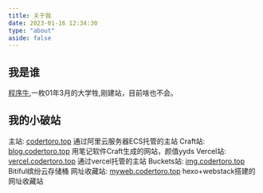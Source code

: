 ```yaml
---
title: 关于我
date: 2023-01-16 12:34:30
type: "about"
aside: false
---
```

## 我是谁
[程序牛](https://codertoro.top),一枚01年3月的大学牲,刚建站，目前啥也不会。

## 我的小破站
主站: [codertoro.top](https://codertoro.top) 通过阿里云服务器ECS托管的主站
Craft站: [blog.codertoro.top](https://blog.codertoro.top) 用笔记软件Craft生成的网站，颜值yyds
Vercel站: [vercel.codertoro.top](https://vercel.codertoro.top) 通过vercel托管的主站
Buckets站: [img.codertoro.top](https://img.codertoro.top) Bitiful缤纷云存储桶
网址收藏站: [myweb.codertoro.top](https://myweb.codertoro.top) hexo+webstack搭建的网址收藏站

